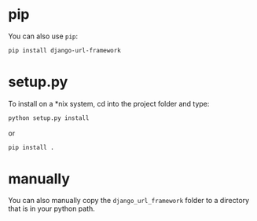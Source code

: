 # pip
You can also use `pip`:
```bash
pip install django-url-framework
```
   
# setup.py
To install on a *nix system, cd into the project folder and type:
```bash
python setup.py install
```
or
```bash
pip install .
```

# manually
You can also manually copy the `django_url_framework` folder to a directory that is in your python path.

